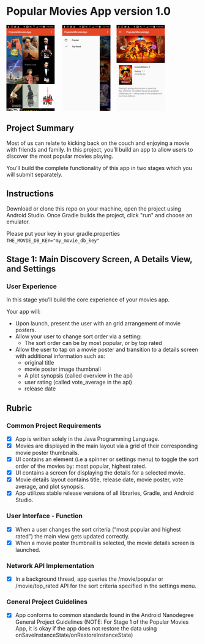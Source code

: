 # Popular Movies App version 1.0

<img width="25%" src="demo/grid.png" style="margin-right:16px"/> <img width="25%" src="demo/drawer.png" style="padding-right:16px"/><img width="25%" src="demo/detail.png" />

## Project Summary

Most of us can relate to kicking back on the couch and enjoying a movie with friends and family.
In this project, you’ll build an app to allow users to discover the most popular movies playing.

You’ll build the complete functionality of this app in two stages which you will submit separately.

## Instructions

Download or clone this repo on your machine, open the project using Android Studio. Once Gradle builds
the project, click "run" and choose an emulator.

Please put your key in your gradle.properties `THE_MOVIE_DB_KEY="my_movie_db_key"`

## Stage 1: Main Discovery Screen, A Details View, and Settings

### User Experience

In this stage you’ll build the core experience of your movies app.

Your app will:

- Upon launch, present the user with an grid arrangement of movie posters.
- Allow your user to change sort order via a setting:
  - The sort order can be by most popular, or by top rated
- Allow the user to tap on a movie poster and transition to a details screen with additional information such as:
  - original title
  - movie poster image thumbnail
  - A plot synopsis (called overview in the api)
  - user rating (called vote_average in the api)
  - release date

## Rubric

### Common Project Requirements

- [x] App is written solely in the Java Programming Language.
- [x] Movies are displayed in the main layout via a grid of their corresponding movie poster thumbnails.
- [x] UI contains an element (i.e a spinner or settings menu) to toggle the sort order of the movies by: most popular, highest rated.
- [x] UI contains a screen for displaying the details for a selected movie.
- [x] Movie details layout contains title, release date, movie poster, vote average, and plot synopsis.
- [x] App utilizes stable release versions of all libraries, Gradle, and Android Studio.

### User Interface - Function

- [x] When a user changes the sort criteria (“most popular and highest rated”) the main view gets updated correctly.
- [x] When a movie poster thumbnail is selected, the movie details screen is launched.

### Network API Implementation

- [x] In a background thread, app queries the /movie/popular or /movie/top_rated API for the sort
      criteria specified in the settings menu.

### General Project Guidelines

- [x] App conforms to common standards found in the Android Nanodegree General Project Guidelines
      (NOTE: For Stage 1 of the Popular Movies App, it is okay if the app does not restore the data using
      onSaveInstanceState/onRestoreInstanceState)
